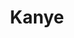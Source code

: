 ---
title: Kanye
crosslinks:
- hiphopheads
- FrankOcean
- KanyeLeaks
- place
- KendrickLamar
- AskReddit
- radiohead
- lewronggeneration
- hhh
- pics
- BlackPeopleTwitter
- streetwear
- Sneakers
- donaldglover
- TaylorSwift
- Repsneakers
- funny
- FashionReps
- HipHopImages
---